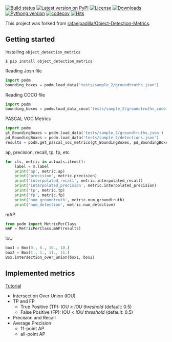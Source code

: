 [![Build status](https://github.com/yfpeng/object_detection_metrics/actions/workflows/pytest.yml/badge.svg)](https://github.com/yfpeng/object_detection_metrics/)
[![Latest version on PyPI](https://img.shields.io/pypi/v/object_detection_metrics.svg)](https://pypi.python.org/pypi/object_detection_metrics)
[![License](https://img.shields.io/pypi/l/object_detection_metrics.svg)](https://opensource.org/licenses/MIT)
[![Downloads](https://img.shields.io/pypi/dm/object_detection_metrics.svg)](https://pypi.python.org/pypi/object_detection_metrics)
[![Pythong version](https://img.shields.io/pypi/pyversions/object_detection_metrics)](https://pypi.python.org/pypi/object_detection_metrics)
[![codecov](https://codecov.io/gh/yfpeng/object_detection_metrics/branch/master/graph/badge.svg?token=m4mJ9fD88s)](https://codecov.io/gh/yfpeng/object_detection_metrics)
[![Hits](https://hits.dwyl.com/yfpeng/object_detection_metrics.svg)](https://hits.dwyl.com/yfpeng/object_detection_metrics)


This project was forked from [rafaelpadilla/Object-Detection-Metrics](https://github.com/rafaelpadilla/Object-Detection-Metrics).

## Getting started

Installing `object_detection_metrics`

```shell
$ pip install object_detection_metrics
```

Reading Josn file

```python
import podm
bounding_boxes = podm.load_data('tests/sample_2/groundtruths.json')
```

Reading COCO file

```python
import podm
bounding_boxes = podm.load_data_coco('tests/sample_2/groundtruths_coco.json')
```

PASCAL VOC Metrics

```python
import podm
gt_BoundingBoxes = podm.load_data('tests/sample_2/groundtruths.json')
pd_BoundingBoxes = podm.load_data('tests/sample_2/detections.json')
results = podm.get_pascal_voc_metrics(gt_BoundingBoxes, pd_BoundingBoxes, .5)
```

ap, precision, recall, tp, fp, etc

```python
for cls, metric in actuals.items():
    label = m.label
    print('ap', metric.ap)
    print('precision', metric.precision)
    print('interpolated_recall', metric.interpolated_recall)
    print('interpolated_precision', metric.interpolated_precision)
    print('tp', metric.tp)
    print('fp', metric.fp)
    print('num_groundtruth', metric.num_groundtruth)
    print('num_detection', metric.num_detection)
```

mAP

```python
from podm import MetricPerClass
mAP = MetricPerClass.mAP(results)
```

IoU

```python
box1 = Box(0., 0., 10., 10.)
box2 = Box(1., 1., 11., 11.)
Box.intersection_over_union(box1, box2)
```

## Implemented metrics

[Tutorial](https://medium.com/@jonathan_hui/map-mean-average-precision-for-object-detection-45c121a31173)

-   Intersection Over Union (IOU)
-   TP and FP
    -   True Positive (TP): IOU ≥ *IOU threshold* (default: 0.5)
    -   False Positive (FP): IOU \< *IOU threshold* (default: 0.5)
-   Precision and Recall
-   Average Precision
    -   11-point AP
    -   all-point AP

